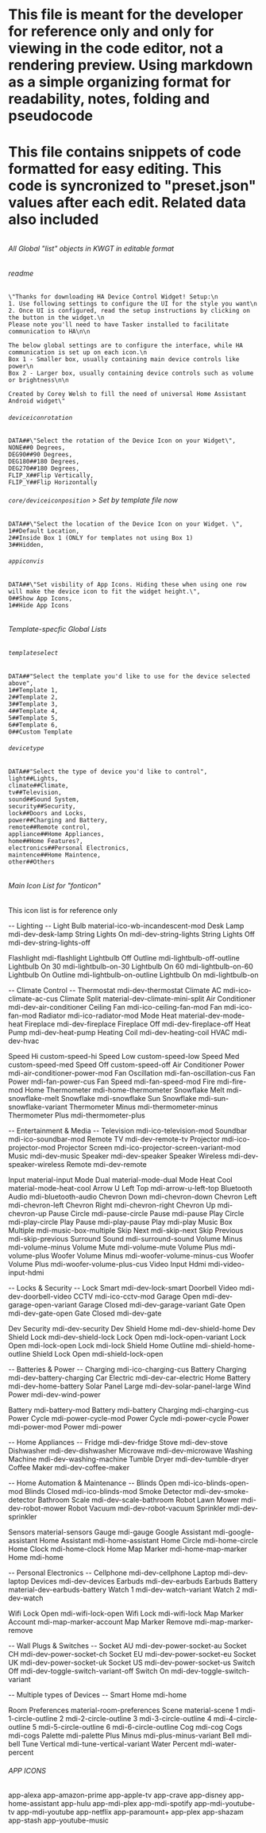 # This file is meant for the developer for reference only and only for viewing in the code editor, not a rendering preview. Using markdown as a simple organizing format for readability, notes, folding and pseudocode

# This file contains snippets of code formatted for easy editing. This code is syncronized to "preset.json" values after each edit. Related data also included

###### #####################################
###### All Global "list" objects in KWGT in editable format
###### #####################################


###### readme
```
\"Thanks for downloading HA Device Control Widget! Setup:\n
1. Use following settings to configure the UI for the style you want\n
2. Once UI is configured, read the setup instructions by clicking on the button in the widget.\n
Please note you'll need to have Tasker installed to facilitate communication to HA\n\n

The below global settings are to configure the interface, while HA communication is set up on each icon.\n
Box 1 - Smaller box, usually containing main device controls like power\n
Box 2 - Larger box, usually containing device controls such as volume or brightness\n\n

Created by Corey Welsh to fill the need of universal Home Assistant Android widget\"
```

###### `deviceiconrotation` 
```
DATA##\"Select the rotation of the Device Icon on your Widget\",
NONE##0 Degrees,
DEG90##90 Degrees,
DEG180##180 Degrees,
DEG270##180 Degrees,
FLIP_X##Flip Vertically,
FLIP_Y##Flip Horizontally
```

###### `core/deviceiconposition` > Set by template file now
```
DATA##\"Select the location of the Device Icon on your Widget. \",
1##Default Location,
2##Inside Box 1 (ONLY for templates not using Box 1)
3##Hidden,
```

###### `appiconvis`
```
DATA##\"Set visbility of App Icons. Hiding these when using one row will make the device icon to fit the widget height.\",
0##Show App Icons,
1##Hide App Icons
```

###### #####################################
###### Template-specfic Global Lists
###### #####################################

###### `templateselect`
```
DATA##"Select the template you'd like to use for the device selected above",
1##Template 1,
2##Template 2,
3##Template 3,
4##Template 4,
5##Template 5,
6##Template 6,
0##Custom Template
```

###### `devicetype`
```
DATA##"Select the type of device you'd like to control",
light##Lights,
climate##Climate,
tv##Television,
sound##Sound System,
security##Security,
lock##Doors and Locks,
power##Charging and Battery,
remote##Remote control,
appliance##Home Appliances,
home##Home Features?,
electronics##Personal Electronics,
maintence##Home Maintence,
other##Others
```

###### #####################################
###### Main Icon List for "fonticon"
###### #####################################

This icon list is for reference only

-- Lighting --
Light Bulb                         material-ico-wb-incandescent-mod
Desk Lamp                          mdi-dev-desk-lamp
String Lights On                   mdi-dev-string-lights
String Lights Off                  mdi-dev-string-lights-off

Flashlight                         mdi-flashlight
Lightbulb Off Outline              mdi-lightbulb-off-outline
Lightbulb On 30                    mdi-lightbulb-on-30
Lightbulb On 60                    mdi-lightbulb-on-60
Lightbulb On Outline               mdi-lightbulb-on-outline
Lightbulb On                       mdi-lightbulb-on

-- Climate Control --
Thermostat                         mdi-dev-thermostat
Climate AC                         mdi-ico-climate-ac-cus
Climate Split                      material-dev-climate-mini-split
Air Conditioner                    mdi-dev-air-conditioner
Ceiling Fan                        mdi-ico-ceiling-fan-mod
Fan                                mdi-ico-fan-mod
Radiator                           mdi-ico-radiator-mod
Mode Heat                          material-dev-mode-heat
Fireplace                          mdi-dev-fireplace
Fireplace Off                      mdi-dev-fireplace-off
Heat Pump                          mdi-dev-heat-pump
Heating Coil                       mdi-dev-heating-coil
HVAC                               mdi-dev-hvac

Speed Hi                           custom-speed-hi
Speed Low                          custom-speed-low
Speed Med                          custom-speed-med
Speed Off                          custom-speed-off
Air Conditioner Power              mdi-air-conditioner-power-mod
Fan Oscillation                    mdi-fan-oscillation-cus
Fan Power                          mdi-fan-power-cus
Fan Speed                          mdi-fan-speed-mod
Fire                               mdi-fire-mod
Home Thermometer                   mdi-home-thermometer
Snowflake Melt                     mdi-snowflake-melt
Snowflake                          mdi-snowflake
Sun Snowflake                      mdi-sun-snowflake-variant
Thermometer Minus                  mdi-thermometer-minus
Thermometer Plus                   mdi-thermometer-plus

-- Entertainment & Media --
Television                         mdi-ico-television-mod
Soundbar                           mdi-ico-soundbar-mod
Remote TV                          mdi-dev-remote-tv
Projector                          mdi-ico-projector-mod
Projector Screen                   mdi-ico-projector-screen-variant-mod
Music                              mdi-dev-music
Speaker                            mdi-dev-speaker
Speaker Wireless                   mdi-dev-speaker-wireless
Remote                             mdi-dev-remote

Input                              material-input
Mode Dual                          material-mode-dual
Mode Heat Cool                     material-mode-heat-cool
Arrow U Left Top                   mdi-arrow-u-left-top
Bluetooth Audio                    mdi-bluetooth-audio
Chevron Down                       mdi-chevron-down
Chevron Left                       mdi-chevron-left
Chevron Right                      mdi-chevron-right
Chevron Up                         mdi-chevron-up
Pause Circle                       mdi-pause-circle
Pause                              mdi-pause
Play Circle                        mdi-play-circle
Play Pause                         mdi-play-pause
Play                               mdi-play
Music Box Multiple                 mdi-music-box-multiple
Skip Next                          mdi-skip-next
Skip Previous                      mdi-skip-previous
Surround Sound                     mdi-surround-sound
Volume Minus                       mdi-volume-minus
Volume Mute                        mdi-volume-mute
Volume Plus                        mdi-volume-plus
Woofer Volume Minus                mdi-woofer-volume-minus-cus
Woofer Volume Plus                 mdi-woofer-volume-plus-cus
Video Input Hdmi                   mdi-video-input-hdmi

-- Locks & Security --
Lock Smart                         mdi-dev-lock-smart
Doorbell Video                     mdi-dev-doorbell-video
CCTV                               mdi-ico-cctv-mod
Garage Open                        mdi-dev-garage-open-variant
Garage Closed                      mdi-dev-garage-variant
Gate Open                          mdi-dev-gate-open
Gate Closed                        mdi-dev-gate

Dev Security                       mdi-dev-security
Dev Shield Home                    mdi-dev-shield-home
Dev Shield Lock                    mdi-dev-shield-lock
Lock Open                          mdi-lock-open-variant
Lock Open                          mdi-lock-open
Lock                               mdi-lock
Shield Home Outline                mdi-shield-home-outline
Shield Lock Open                   mdi-shield-lock-open

-- Batteries & Power --
Charging                           mdi-ico-charging-cus
Battery Charging                   mdi-dev-battery-charging
Car Electric                       mdi-dev-car-electric
Home Battery                       mdi-dev-home-battery
Solar Panel Large                  mdi-dev-solar-panel-large
Wind Power                         mdi-dev-wind-power

Battery                            mdi-battery-mod
Battery                            mdi-battery
Charging                           mdi-charging-cus
Power Cycle                        mdi-power-cycle-mod
Power Cycle                        mdi-power-cycle
Power                              mdi-power-mod
Power                              mdi-power

-- Home Appliances --
Fridge                             mdi-dev-fridge
Stove                              mdi-dev-stove
Dishwasher                         mdi-dev-dishwasher
Microwave                          mdi-dev-microwave
Washing Machine                    mdi-dev-washing-machine
Tumble Dryer                       mdi-dev-tumble-dryer
Coffee Maker                       mdi-dev-coffee-maker

-- Home Automation & Maintenance --
Blinds Open                        mdi-ico-blinds-open-mod
Blinds Closed                      mdi-ico-blinds-mod
Smoke Detector                     mdi-dev-smoke-detector
Bathroom Scale                     mdi-dev-scale-bathroom
Robot Lawn Mower                   mdi-dev-robot-mower
Robot Vacuum                       mdi-dev-robot-vacuum
Sprinkler                          mdi-dev-sprinkler

Sensors                            material-sensors
Gauge                              mdi-gauge
Google Assistant                   mdi-google-assistant
Home Assistant                     mdi-home-assistant
Home Circle                        mdi-home-circle
Home Clock                         mdi-home-clock
Home Map Marker                    mdi-home-map-marker
Home                               mdi-home

-- Personal Electronics --
Cellphone                          mdi-dev-cellphone
Laptop                             mdi-dev-laptop
Devices                            mdi-dev-devices
Earbuds                            mdi-dev-earbuds
Earbuds Battery                    material-dev-earbuds-battery
Watch 1                            mdi-dev-watch-variant
Watch 2                            mdi-dev-watch

Wifi Lock Open                     mdi-wifi-lock-open
Wifi Lock                          mdi-wifi-lock
Map Marker Account                 mdi-map-marker-account
Map Marker Remove                  mdi-map-marker-remove

-- Wall Plugs & Switches --
Socket AU                          mdi-dev-power-socket-au
Socket CH                          mdi-dev-power-socket-ch
Socket EU                          mdi-dev-power-socket-eu
Socket UK                          mdi-dev-power-socket-uk
Socket US                          mdi-dev-power-socket-us
Switch Off                         mdi-dev-toggle-switch-variant-off
Switch On                          mdi-dev-toggle-switch-variant

-- Multiple types of Devices --
Smart Home                         mdi-home

Room Preferences                   material-room-preferences
Scene                              material-scene
1                                  mdi-1-circle-outline
2                                  mdi-2-circle-outline
3                                  mdi-3-circle-outline
4                                  mdi-4-circle-outline
5                                  mdi-5-circle-outline
6                                  mdi-6-circle-outline
Cog                                mdi-cog
Cogs                               mdi-cogs
Palette                            mdi-palette
Plus Minus                         mdi-plus-minus-variant
Bell                               mdi-bell
Tune Vertical                      mdi-tune-vertical-variant
Water Percent                      mdi-water-percent


###### APP ICONS
app-alexa
app-amazon-prime
app-apple-tv
app-crave
app-disney
app-home-assistant
app-hulu
app-mdi-plex
app-mdi-spotify
app-mdi-youtube-tv
app-mdi-youtube
app-netflix
app-paramount+
app-plex
app-shazam
app-stash
app-youtube-music
